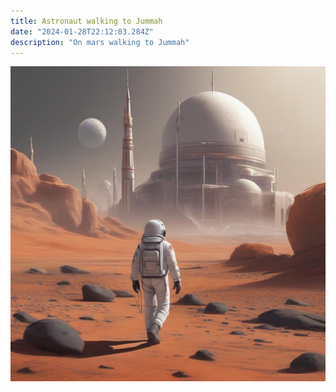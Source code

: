 ```yaml
---
title: Astronaut walking to Jummah
date: "2024-01-28T22:12:03.284Z"
description: "On mars walking to Jummah"
---
```


![Astronaut on mars walking to jummah](./jummah-1.jpg)
